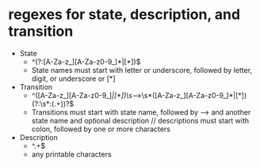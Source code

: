 # regexes for state, description, and transition

- State
  - ^(?:[A-Za-z\_][A-Za-z0-9_]\*|\[\*\])$
  - State names must start with letter or underscore, followed by letter, digit, or underscore or [\*]
- Transition
  - ^([A-Za-z\_][A-Za-z0-9_]_|\[\*\])\s_-->\s*([A-Za-z\_][A-Za-z0-9_]*|\[\*\])(?:\s\*\:(.+))?$
  - Transitions must start with state name, followed by --> and another state name and optional description
    // descriptions must start with colon, followed by one or
    more characters
- Description
  - ^.+$
  - any printable characters
